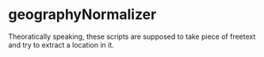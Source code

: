 # geographyNormalizer
Theoratically speaking, these scripts are supposed to take piece of freetext and try to extract a location in it.
